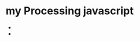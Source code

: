 # my Processing javascript
-  [https://rockoipeng.github.io/P5.js/project/Firefly/index.html]:Firefly
-  
